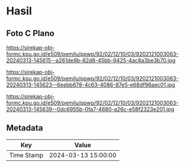 # Hasil

## Foto C Plano

https://sirekap-obj-formc.kpu.go.id/e509/pemilu/ppwp/92/02/12/10/03/9202121003063-20240313-145615--a261de9b-82d8-45bb-9425-4ac8a3be3b70.jpg

https://sirekap-obj-formc.kpu.go.id/e509/pemilu/ppwp/92/02/12/10/03/9202121003063-20240313-145623--6eebb678-4c63-4086-87e5-e68df96aec01.jpg

https://sirekap-obj-formc.kpu.go.id/e509/pemilu/ppwp/92/02/12/10/03/9202121003063-20240313-145639--0dc6955b-0fa7-4680-a26c-e58f2323e201.jpg


## Metadata

| Key        | Value               |
| ---------- | ------------------- |
| Time Stamp | 2024-03-13 15:00:00 |



